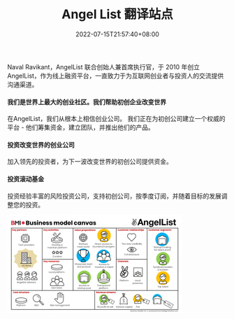﻿---
weight: 
title: "Angel List 翻译站点"
description: "Naval Ravikant，AngelList 联合创始人兼首席执行官，于 2010 年创立 AngelList，作为线上融资平台，一直致力于为互联网创业者与投资人的交流提供沟通渠道"
date: 2022-07-15T21:57:40+08:00
lastmod: 2022-07-15T16:45:40+08:00
draft: false
authors: ["MineW"]
featuredImage: "angel-list.jpg"
link: "https://www.angellist.com/"
tags: ["投资机构","Angel List 翻译站点"]
categories: ["navigation"]
navigation: ["投资机构"]
lightgallery: true
toc: true
pinned: false
recommend: false
recommend1: false
---
Naval Ravikant，AngelList 联合创始人兼首席执行官，于 2010 年创立 AngelList，作为线上融资平台，一直致力于为互联网创业者与投资人的交流提供沟通渠道。

#### ‎我们是世界上最大的创业社区。我们帮助初创企业改变世界‎

‎在AngelList，我们从根本上相信创业公司。 我们正在为初创公司建立一个权威的平台 - 他们筹集资金，建立团队，并推出他们的产品。‎

#### 投资改变世界的创业公司

加入领先的投资者，为下一波改变世界的初创公司提供资金。

#### 投资滚动基金

投资经验丰富的风险投资公司，支持初创公司，按季度订阅，并随着目标的发展调整您的投资。

![353](353.png)